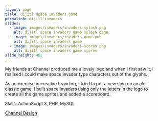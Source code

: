 ```yaml
---
layout: page
title: dijitl space invaders game
permalink: dijitl-invaders
slides:
  - image: images/invaders/invaders-splash.png
    alt: dijitl space invaders game splash page
  - image: images/invaders/invaders-game.png
    alt: dijitl space invaders game
  - image: images/invaders/invaders-scores.png
    alt: dijitl space invaders game scores
slide_height: 482
---
```

<p>My friends at Channel produced me a lovely logo and when I first saw it, I realised I could make space invader type characters out of the glyphs. </p>
<p>As an exercise in creative branding, I tried to put a new spin on an old classic game. I built space invaders using only the letters in the logo to create all the game sprites and added a scoreboard.</p>
<!-- FIXME - where to host?
<p><a href="/invaders/">Play online</a></p>
-->
<p>Skills: ActionScript 3, PHP, MySQL</p>
<p><a href="http://www.designbychannel.co.uk/">Channel Design</a></p>